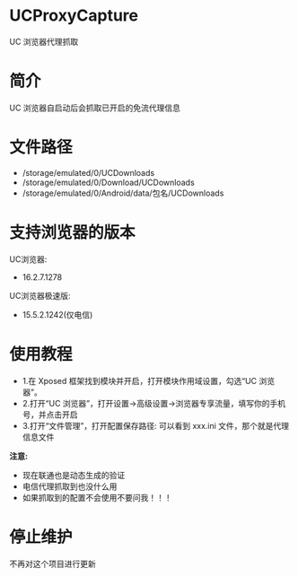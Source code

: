 # UCProxyCapture
UC 浏览器代理抓取

# 简介
UC 浏览器自启动后会抓取已开启的免流代理信息

# 文件路径
- /storage/emulated/0/UCDownloads
- /storage/emulated/0/Download/UCDownloads
- /storage/emulated/0/Android/data/包名/UCDownloads

# 支持浏览器的版本
UC浏览器:
- 16.2.7.1278

UC浏览器极速版:
- 15.5.2.1242(仅电信)

# 使用教程
- 1.在 Xposed 框架找到模块并开启，打开模块作用域设置，勾选“UC 浏览器”。
- 2.打开“UC 浏览器”，打开设置→高级设置→浏览器专享流量，填写你的手机号，并点击开启
- 3.打开“文件管理”，打开配置保存路径: 可以看到 xxx.ini 文件，那个就是代理信息文件

**注意:**
- 现在联通也是动态生成的验证
- 电信代理抓取到也没什么用
- 如果抓取到的配置不会使用不要问我！！！

# 停止维护
不再对这个项目进行更新
